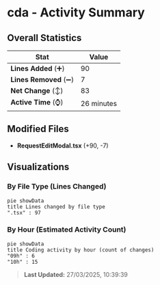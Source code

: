 # cda - Activity Summary 

## Overall Statistics

| Stat                   | Value                                                             |
| ---------------------- | ----------------------------------------------------------------- |
| **Lines Added** (➕)   | 90                                          |
| **Lines Removed** (➖) | 7                                        |
| **Net Change** (↕)    | 83                |
| **Active Time** (⌚)   | 26 minutes |


## Modified Files
- **RequestEditModal.tsx** (+90, -7)

## Visualizations

### By File Type (Lines Changed)

```mermaid
pie showData
title Lines changed by file type
".tsx" : 97
```

### By Hour (Estimated Activity Count)

```mermaid
pie showData
title Coding activity by hour (count of changes)
"09h" : 6
"10h" : 15
```


> **Last Updated:** 27/03/2025, 10:39:39